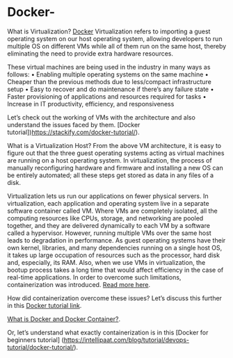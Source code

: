 # Docker-
What is Virtualization?
[Docker](https://stackify.com/docker-tutorial/) Virtualization refers to importing a guest operating system on our host operating system, allowing developers to run multiple OS on different VMs while all of them run on the same host, thereby eliminating the need to provide extra hardware resources.

These virtual machines are being used in the industry in many ways as follows:
•	Enabling multiple operating systems on the same machine
•	Cheaper than the previous methods due to less/compact infrastructure setup
•	Easy to recover and do maintenance if there’s any failure state
•	Faster provisioning of applications and resources required for tasks
•	Increase in IT productivity, efficiency, and responsiveness

Let’s check out the working of VMs with the architecture and also understand the issues faced by them. [Docker tutorial])https://stackify.com/docker-tutorial/).

What is a Virtualization Host?
From the above VM architecture, it is easy to figure out that the three guest operating systems acting as virtual machines are running on a host operating system. In virtualization, the process of manually reconfiguring hardware and firmware and installing a new OS can be entirely automated; all these steps get stored as data in any files of a disk.

Virtualization lets us run our applications on fewer physical servers. In virtualization, each application and operating system live in a separate software container called VM. Where VMs are completely isolated, all the computing resources like CPUs, storage, and networking are pooled together, and they are delivered dynamically to each VM by a software called a hypervisor.
However, running multiple VMs over the same host leads to degradation in performance. As guest operating systems have their own kernel, libraries, and many dependencies running on a single host OS, it takes up large occupation of resources such as the processor, hard disk and, especially, its RAM.
Also, when we use VMs in virtualization, the bootup process takes a long time that would affect efficiency in the case of real-time applications. In order to overcome such limitations, containerization was introduced. [Read more here](https://www.guru99.com/docker-tutorial.html).

How did containerization overcome these issues? Let’s discuss this further in this [Docker tutorial link](https://www.simplilearn.com/tutorials/docker-tutorial/what-is-docker-container).

[What is Docker and Docker Container?](https://www.simplilearn.com/tutorials/docker-tutorial).

Or, let’s understand what exactly containerization is in this [Docker for beginners tutorial] (https://intellipaat.com/blog/tutorial/devops-tutorial/docker-tutorial/).
